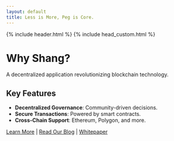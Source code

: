 ```yaml
---
layout: default
title: Less is More, Peg is Core.
---
```

{% include header.html %}
{% include head_custom.html %}



# Why Shang?

A decentralized application revolutionizing blockchain technology.

## Key Features
- **Decentralized Governance**: Community-driven decisions.
- **Secure Transactions**: Powered by smart contracts.
- **Cross-Chain Support**: Ethereum, Polygon, and more.

[Learn More](/shang.tips/about/) | [Read Our Blog](/shang.tips/blog/) | [Whitepaper](/shang.tips/whitepaper/)
